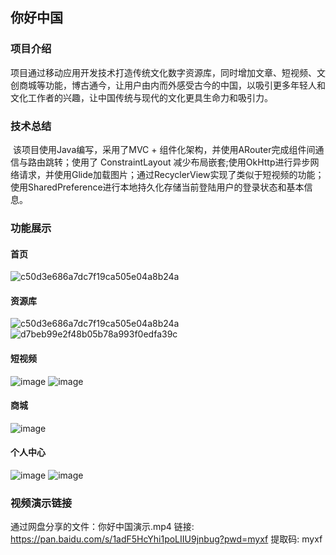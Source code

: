 ## 你好中国

### 项目介绍

​	项目通过移动应用开发技术打造传统文化数字资源库，同时增加文章、短视频、文创商城等功能，博古通今，让用户由内而外感受古今的中国，以吸引更多年轻人和文化工作者的兴趣，让中国传统与现代的文化更具生命力和吸引力。

### 技术总结

​	该项目使用Java编写，采用了MVC + 组件化架构，并使用ARouter完成组件间通信与路由跳转；使用了 ConstraintLayout 减少布局嵌套;使用OkHttp进行异步网络请求，并使用Glide加载图片；通过RecyclerView实现了类似于短视频的功能；使用SharedPreference进行本地持久化存储当前登陆用户的登录状态和基本信息。

### 功能展示

#### 首页
![c50d3e686a7dc7f19ca505e04a8b24a](https://github.com/user-attachments/assets/b8ff7da9-33fc-4b06-9328-90571e9b9da0)
#### 资源库
![c50d3e686a7dc7f19ca505e04a8b24a](https://github.com/user-attachments/assets/c5ef86f4-8d0c-4bb8-9151-6e35b2e8d2b9)
![d7beb99e2f48b05b78a993f0edfa39c](https://github.com/user-attachments/assets/228332be-6ded-437a-9623-d1a35c4f1f13)
#### 短视频
![image](https://github.com/user-attachments/assets/02935cb4-d392-4979-bc95-b3e9a3e3f97b)
![image](https://github.com/user-attachments/assets/9aba3d91-a2d2-44e7-9b61-8b7a9b1c8456)
#### 商城
![image](https://github.com/user-attachments/assets/ede725eb-ea99-4c51-b070-d7fedd9d2ace)
#### 个人中心
![image](https://github.com/user-attachments/assets/920dc89b-715e-4820-966d-4b8da9a6c626)
![image](https://github.com/user-attachments/assets/aef39a24-cca2-4fa7-ac19-f4d36877cdde)

### 视频演示链接
通过网盘分享的文件：你好中国演示.mp4
链接: https://pan.baidu.com/s/1adF5HcYhi1poLIIU9jnbug?pwd=myxf 提取码: myxf
